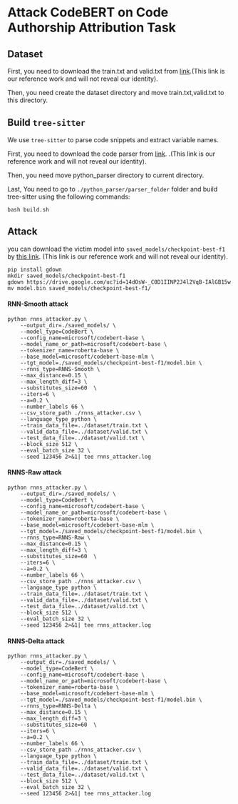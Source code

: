 # Attack CodeBERT on Code Authorship Attribution Task

## Dataset

First, you need to download the train.txt and valid.txt from [link](https://github.com/soarsmu/attack-pretrain-models-of-code/tree/main/CodeXGLUE/Authorship-Attribution/dataset/data_folder/processed_gcjpy/).(This link is our reference work and will not reveal our identity).

Then, you need create the dataset directory and move train.txt,valid.txt to this directory.



## Build `tree-sitter`

We use `tree-sitter` to parse code snippets and extract variable names. 

First, you need to download the code parser from [link](https://github.com/soarsmu/attack-pretrain-models-of-code/tree/main/python_parser). .(This link is our reference work and will not reveal our identity).

Then, you need move python_parser directory to current directory.

Last, You need to go to `./python_parser/parser_folder` folder and build tree-sitter using the following commands: 

```
bash build.sh
```

## Attack

you can download the victim model into `saved_models/checkpoint-best-f1` by [this link](https://drive.google.com/file/d/14dOsW-_C0D1IINP2J4l2VqB-IAlGB15w/view?usp=sharing). (This link is our reference work and will not reveal our identity).

```shell
pip install gdown
mkdir saved_models/checkpoint-best-f1
gdown https://drive.google.com/uc?id=14dOsW-_C0D1IINP2J4l2VqB-IAlGB15w
mv model.bin saved_models/checkpoint-best-f1/
```


#### RNN-Smooth attack

```shell
python rnns_attacker.py \
    --output_dir=./saved_models/ \
    --model_type=CodeBert \
    --config_name=microsoft/codebert-base \
    --model_name_or_path=microsoft/codebert-base \
    --tokenizer_name=roberta-base \
    --base_model=microsoft/codebert-base-mlm \
    --tgt_model=./saved_models/checkpoint-best-f1/model.bin \
    --rnns_type=RNNS-Smooth \
    --max_distance=0.15 \
    --max_length_diff=3 \
    --substitutes_size=60  \
    --iters=6 \
    --a=0.2 \
    --number_labels 66 \
    --csv_store_path ./rnns_attacker.csv \
    --language_type python \
    --train_data_file=../dataset/train.txt \
    --valid_data_file=../dataset/valid.txt \
    --test_data_file=../dataset/valid.txt \
    --block_size 512 \
    --eval_batch_size 32 \
    --seed 123456 2>&1| tee rnns_attacker.log
```

#### RNNS-Raw attack

```shell
python rnns_attacker.py \
    --output_dir=./saved_models/ \
    --model_type=CodeBert \
    --config_name=microsoft/codebert-base \
    --model_name_or_path=microsoft/codebert-base \
    --tokenizer_name=roberta-base \
    --base_model=microsoft/codebert-base-mlm \
    --tgt_model=./saved_models/checkpoint-best-f1/model.bin \
    --rnns_type=RNNS-Raw \
    --max_distance=0.15 \
    --max_length_diff=3 \
    --substitutes_size=60  \
    --iters=6 \
    --a=0.2 \
    --number_labels 66 \
    --csv_store_path ./rnns_attacker.csv \
    --language_type python \
    --train_data_file=../dataset/train.txt \
    --valid_data_file=../dataset/valid.txt \
    --test_data_file=../dataset/valid.txt \
    --block_size 512 \
    --eval_batch_size 32 \
    --seed 123456 2>&1| tee rnns_attacker.log
```

#### RNNS-Delta attack
```shell
python rnns_attacker.py \
    --output_dir=./saved_models/ \
    --model_type=CodeBert \
    --config_name=microsoft/codebert-base \
    --model_name_or_path=microsoft/codebert-base \
    --tokenizer_name=roberta-base \
    --base_model=microsoft/codebert-base-mlm \
    --tgt_model=./saved_models/checkpoint-best-f1/model.bin \
    --rnns_type=RNNS-Delta \
    --max_distance=0.15 \
    --max_length_diff=3 \
    --substitutes_size=60  \
    --iters=6 \
    --a=0.2 \
    --number_labels 66 \
    --csv_store_path ./rnns_attacker.csv \
    --language_type python \
    --train_data_file=../dataset/train.txt \
    --valid_data_file=../dataset/valid.txt \
    --test_data_file=../dataset/valid.txt \
    --block_size 512 \
    --eval_batch_size 32 \
    --seed 123456 2>&1| tee rnns_attacker.log
```


